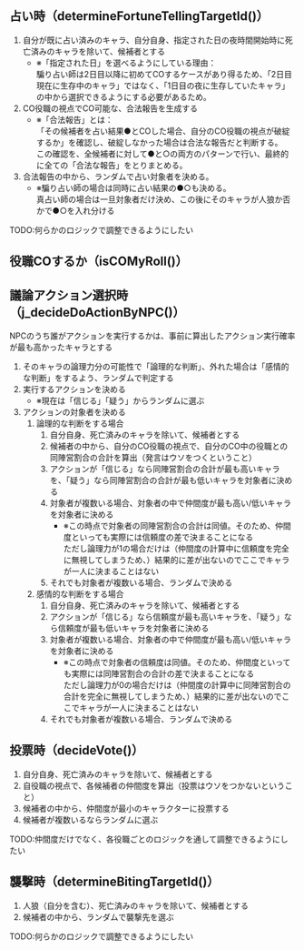 ## 占い時（determineFortuneTellingTargetId()）

1. 自分が既に占い済みのキャラ、自分自身、指定された日の夜時間開始時に死亡済みのキャラを除いて、候補者とする
    - ※「指定された日」を選べるようにしている理由：  
    騙り占い師は2日目以降に初めてCOするケースがあり得るため、「2日目現在に生存中のキャラ」ではなく、「1日目の夜に生存していたキャラ」の中から選択できるようにする必要があるため。
2. CO役職の視点でCO可能な、合法報告を生成する
    - ※「合法報告」とは：  
「その候補者を占い結果●とCOした場合、自分のCO役職の視点が破綻するか」を確認し、破綻しなかった場合は合法な報告だと判断する。  
この確認を、全候補者に対して●と○の両方のパターンで行い、最終的に全ての「合法な報告」をとりまとめる。
3. 合法報告の中から、ランダムで占い対象者を決める。
    - ※騙り占い師の場合は同時に占い結果の●○も決める。  
真占い師の場合は一旦対象者だけ決め、この後にそのキャラが人狼か否かで●○を入れ分ける

TODO:何らかのロジックで調整できるようにしたい

## 役職COするか（isCOMyRoll()）


## 議論アクション選択時（j_decideDoActionByNPC()）
NPCのうち誰がアクションを実行するかは、事前に算出したアクション実行確率が最も高かったキャラとする

1. そのキャラの論理力分の可能性で「論理的な判断」、外れた場合は「感情的な判断」をするよう、ランダムで判定する
2. 実行するアクションを決める
    - ※現在は「信じる」「疑う」からランダムに選ぶ
3. アクションの対象者を決める
    1. 論理的な判断をする場合
        1. 自分自身、死亡済みのキャラを除いて、候補者とする
        2. 候補者の中から、自分のCO役職の視点で、自分のCO中の役職との同陣営割合の合計を算出（発言はウソをつくということ）
        3. アクションが「信じる」なら同陣営割合の合計が最も高いキャラを、「疑う」なら同陣営割合の合計が最も低いキャラを対象者に決める
        4. 対象者が複数いる場合、対象者の中で仲間度が最も高い/低いキャラを対象者に決める
            - ※この時点で対象者の同陣営割合の合計は同値。そのため、仲間度といっても実際には信頼度の差で決まることになる  
            ただし論理力が1の場合だけは（仲間度の計算中に信頼度を完全に無視してしまうため、）結果的に差が出ないのでここでキャラが一人に決まることはない
        5. それでも対象者が複数いる場合、ランダムで決める
    2. 感情的な判断をする場合
        1. 自分自身、死亡済みのキャラを除いて、候補者とする
        2. アクションが「信じる」なら信頼度が最も高いキャラを、「疑う」なら信頼度が最も低いキャラを対象者に決める
        3. 対象者が複数いる場合、対象者の中で仲間度が最も高い/低いキャラを対象者に決める
            - ※この時点で対象者の信頼度は同値。そのため、仲間度といっても実際には同陣営割合の合計の差で決まることになる  
        ただし論理力が0の場合だけは（仲間度の計算中に同陣営割合の合計を完全に無視してしまうため、）結果的に差が出ないのでここでキャラが一人に決まることはない
        4. それでも対象者が複数いる場合、ランダムで決める


## 投票時（decideVote()）
1. 自分自身、死亡済みのキャラを除いて、候補者とする
2. 自役職の視点で、各候補者の仲間度を算出（投票はウソをつかないということ）
3. 候補者の中から、仲間度が最小のキャラクターに投票する
4. 候補者が複数いるならランダムに選ぶ

TODO:仲間度だけでなく、各役職ごとのロジックを通して調整できるようにしたい

## 襲撃時（determineBitingTargetId()）
1. 人狼（自分を含む）、死亡済みのキャラを除いて、候補者とする
2. 候補者の中から、ランダムで襲撃先を選ぶ

TODO:何らかのロジックで調整できるようにしたい

